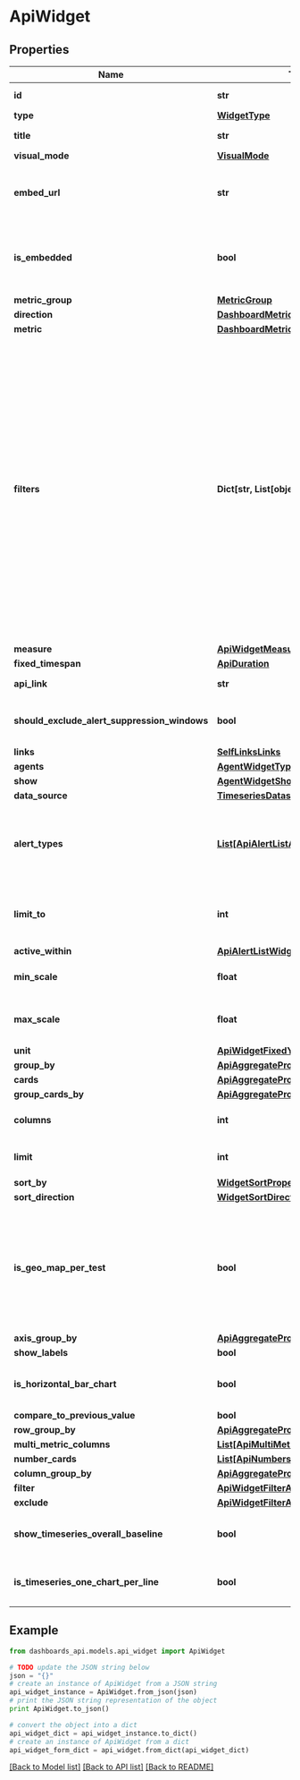# ApiWidget


## Properties
Name | Type | Description | Notes
------------ | ------------- | ------------- | -------------
**id** | **str** | Identifier of the widget. | [optional] 
**type** | [**WidgetType**](WidgetType.md) |  | [optional] 
**title** | **str** | Title of the widget | [optional] 
**visual_mode** | [**VisualMode**](VisualMode.md) |  | [optional] 
**embed_url** | **str** | When &#x60;isEmbedded&#x60; is set to &#x60;true&#x60;, an &#x60;embedUrl&#x60; is provided. | [optional] [readonly] 
**is_embedded** | **bool** | Set to &#x60;true&#x60; if widget is marked as embedded; otherwise, set to &#x60;false&#x60;. | [optional] 
**metric_group** | [**MetricGroup**](MetricGroup.md) |  | [optional] 
**direction** | [**DashboardMetricDirection**](DashboardMetricDirection.md) |  | [optional] 
**metric** | [**DashboardMetric**](DashboardMetric.md) |  | [optional] 
**filters** | **Dict[str, List[object]]** | (Optional) Specifies the filters applied to the widget. When present, the &#x60;filters&#x60; property displays. Each filter object has two properties: &#x60;filterProperty&#x60; and &#x60;filterValue&#x60;. The &#x60;filterProperty&#x60; can be values like Agents, Agent Groups, Tests, Monitors, etc. The &#x60;filterValue&#x60; represents theIdentifierof the selected property. | [optional] 
**measure** | [**ApiWidgetMeasure**](ApiWidgetMeasure.md) |  | [optional] 
**fixed_timespan** | [**ApiDuration**](ApiDuration.md) |  | [optional] 
**api_link** | **str** |  | [optional] [readonly] 
**should_exclude_alert_suppression_windows** | **bool** | Excludes alert suppression window data if set to &#x60;true&#x60;. | [optional] 
**links** | [**SelfLinksLinks**](SelfLinksLinks.md) |  | [optional] 
**agents** | [**AgentWidgetType**](AgentWidgetType.md) |  | [optional] 
**show** | [**AgentWidgetShow**](AgentWidgetShow.md) |  | [optional] 
**data_source** | [**TimeseriesDatasource**](TimeseriesDatasource.md) |  | [optional] 
**alert_types** | [**List[ApiAlertListAlertType]**](ApiAlertListAlertType.md) | List of alert types configured in the widget, an empty list means all alert types. | [optional] 
**limit_to** | **int** | Limit the number of alerts displayed in the widget. | [optional] 
**active_within** | [**ApiAlertListWidgetAllOfActiveWithin**](ApiAlertListWidgetAllOfActiveWithin.md) |  | [optional] 
**min_scale** | **float** | Mininum scale configured in the widget. | [optional] 
**max_scale** | **float** | Maximum scale configured in the widget. | [optional] 
**unit** | [**ApiWidgetFixedYScalePrefix**](ApiWidgetFixedYScalePrefix.md) |  | [optional] 
**group_by** | [**ApiAggregateProperty**](ApiAggregateProperty.md) |  | [optional] 
**cards** | [**ApiAggregateProperty**](ApiAggregateProperty.md) |  | [optional] 
**group_cards_by** | [**ApiAggregateProperty**](ApiAggregateProperty.md) |  | [optional] 
**columns** | **int** | Number of columns: 1 or 2. | [optional] 
**limit** | **int** | Limit configured in the widget. | [optional] 
**sort_by** | [**WidgetSortProperty**](WidgetSortProperty.md) |  | [optional] 
**sort_direction** | [**WidgetSortDirection**](WidgetSortDirection.md) |  | [optional] 
**is_geo_map_per_test** | **bool** | Indicates whether a separate map is displayed for each test within the widget. When set to true, individual maps are generated. | [optional] 
**axis_group_by** | [**ApiAggregateProperty**](ApiAggregateProperty.md) |  | [optional] 
**show_labels** | **bool** |  | [optional] 
**is_horizontal_bar_chart** | **bool** | Set to &#x60;true&#x60; to display bars horizontally in the widget. | [optional] 
**compare_to_previous_value** | **bool** |  | [optional] 
**row_group_by** | [**ApiAggregateProperty**](ApiAggregateProperty.md) |  | [optional] 
**multi_metric_columns** | [**List[ApiMultiMetricColumn]**](ApiMultiMetricColumn.md) |  | [optional] 
**number_cards** | [**List[ApiNumbersCard]**](ApiNumbersCard.md) |  | [optional] 
**column_group_by** | [**ApiAggregateProperty**](ApiAggregateProperty.md) |  | [optional] 
**filter** | [**ApiWidgetFilterApiTestTableFilterKey**](ApiWidgetFilterApiTestTableFilterKey.md) |  | [optional] 
**exclude** | [**ApiWidgetFilterApiTestTableFilterKey**](ApiWidgetFilterApiTestTableFilterKey.md) |  | [optional] 
**show_timeseries_overall_baseline** | **bool** | Displays the overall baseline if set to &#x60;true&#x60;. | [optional] 
**is_timeseries_one_chart_per_line** | **bool** | Displays a separate chart for each line if set to &#x60;true&#x60;. | [optional] 

## Example

```python
from dashboards_api.models.api_widget import ApiWidget

# TODO update the JSON string below
json = "{}"
# create an instance of ApiWidget from a JSON string
api_widget_instance = ApiWidget.from_json(json)
# print the JSON string representation of the object
print ApiWidget.to_json()

# convert the object into a dict
api_widget_dict = api_widget_instance.to_dict()
# create an instance of ApiWidget from a dict
api_widget_form_dict = api_widget.from_dict(api_widget_dict)
```
[[Back to Model list]](../README.md#documentation-for-models) [[Back to API list]](../README.md#documentation-for-api-endpoints) [[Back to README]](../README.md)


